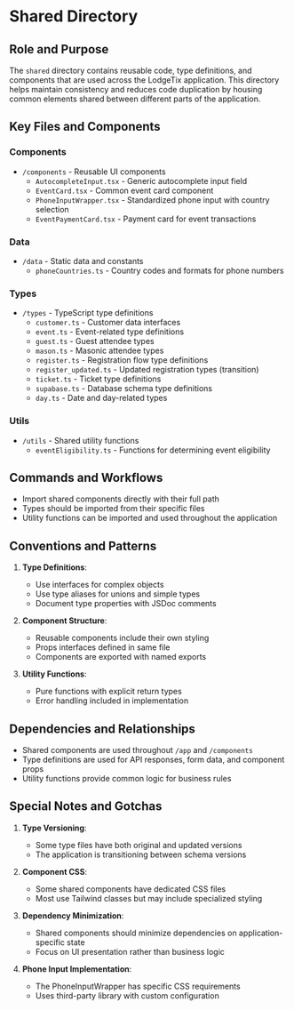 # Shared Directory

## Role and Purpose
The `shared` directory contains reusable code, type definitions, and components that are used across the LodgeTix application. This directory helps maintain consistency and reduces code duplication by housing common elements shared between different parts of the application.

## Key Files and Components

### Components
- `/components` - Reusable UI components
  - `AutocompleteInput.tsx` - Generic autocomplete input field
  - `EventCard.tsx` - Common event card component 
  - `PhoneInputWrapper.tsx` - Standardized phone input with country selection
  - `EventPaymentCard.tsx` - Payment card for event transactions

### Data
- `/data` - Static data and constants
  - `phoneCountries.ts` - Country codes and formats for phone numbers

### Types
- `/types` - TypeScript type definitions
  - `customer.ts` - Customer data interfaces
  - `event.ts` - Event-related type definitions
  - `guest.ts` - Guest attendee types
  - `mason.ts` - Masonic attendee types
  - `register.ts` - Registration flow type definitions
  - `register_updated.ts` - Updated registration types (transition)
  - `ticket.ts` - Ticket type definitions
  - `supabase.ts` - Database schema type definitions
  - `day.ts` - Date and day-related types

### Utils
- `/utils` - Shared utility functions
  - `eventEligibility.ts` - Functions for determining event eligibility

## Commands and Workflows
- Import shared components directly with their full path
- Types should be imported from their specific files
- Utility functions can be imported and used throughout the application

## Conventions and Patterns
1. **Type Definitions**:
   - Use interfaces for complex objects
   - Use type aliases for unions and simple types
   - Document type properties with JSDoc comments

2. **Component Structure**:
   - Reusable components include their own styling
   - Props interfaces defined in same file
   - Components are exported with named exports

3. **Utility Functions**:
   - Pure functions with explicit return types
   - Error handling included in implementation

## Dependencies and Relationships
- Shared components are used throughout `/app` and `/components`
- Type definitions are used for API responses, form data, and component props
- Utility functions provide common logic for business rules

## Special Notes and Gotchas
1. **Type Versioning**:
   - Some type files have both original and updated versions
   - The application is transitioning between schema versions

2. **Component CSS**:
   - Some shared components have dedicated CSS files
   - Most use Tailwind classes but may include specialized styling

3. **Dependency Minimization**:
   - Shared components should minimize dependencies on application-specific state
   - Focus on UI presentation rather than business logic

4. **Phone Input Implementation**:
   - The PhoneInputWrapper has specific CSS requirements
   - Uses third-party library with custom configuration